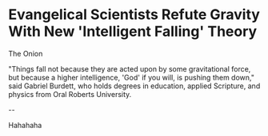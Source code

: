 # Evangelical Scientists Refute Gravity With New 'Intelligent Falling' Theory

The Onion

"Things fall not because they are acted upon by some gravitational force, but because a higher intelligence, 'God' if you will, is pushing them down," said Gabriel Burdett, who holds degrees in education, applied Scripture, and physics from Oral Roberts University.

--

Hahahaha
